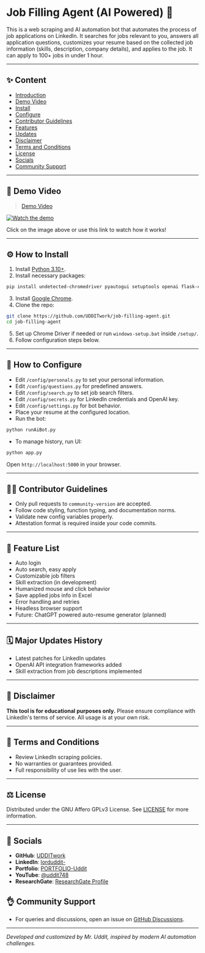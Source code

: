 # Job Filling Agent (AI Powered) 🦿

This is a web scraping and AI automation bot that automates the process of job applications on LinkedIn. It searches for jobs relevant to you, answers all application questions, customizes your resume based on the collected job information (skills, description, company details), and applies to the job. It can apply to 100+ jobs in under 1 hour.

---

## ✨ Content
- [Introduction](#job-filling-agent-ai-powered-)
- [Demo Video](#demo-video)
- [Install](#⚙️-how-to-install)
- [Configure](#-how-to-configure)
- [Contributor Guidelines](#-contributor-guidelines)
- [Features](#-feature-list)
- [Updates](#🗓️-major-updates-history)
- [Disclaimer](#📜-disclaimer)
- [Terms and Conditions](#🏦-terms-and-conditions)
- [License](#⚖️-license)
- [Socials](#🐧-socials)
- [Community Support](#👌-community-support)

---

## 🎥 Demo Video
> [Demo Video](https://www.youtube.com/@uddit748)

[![Watch the demo](https://img.youtube.com/vi/dQw4w9WgXcQ/0.jpg)](https://www.youtube.com/@uddit748)

Click on the image above or use this link to watch how it works!

---

## ⚙️ How to Install
1. Install [Python 3.10+](https://www.python.org/downloads/).
2. Install necessary packages:
```bash
pip install undetected-chromedriver pyautogui setuptools openai flask-cors flask
```
3. Install [Google Chrome](https://www.google.com/chrome/).
4. Clone the repo:
```bash
git clone https://github.com/UDDITwork/job-filling-agent.git
cd job-filling-agent
```
5. Set up Chrome Driver if needed or run `windows-setup.bat` inside `/setup/`.
6. Follow configuration steps below.

---

## 🔧 How to Configure
- Edit `/config/personals.py` to set your personal information.
- Edit `/config/questions.py` for predefined answers.
- Edit `/config/search.py` to set job search filters.
- Edit `/config/secrets.py` for LinkedIn credentials and OpenAI key.
- Edit `/config/settings.py` for bot behavior.
- Place your resume at the configured location.
- Run the bot:
```bash
python runAiBot.py
```
- To manage history, run UI:
```bash
python app.py
```
Open `http://localhost:5000` in your browser.

---

## 👨‍💻 Contributor Guidelines
- Only pull requests to `community-version` are accepted.
- Follow code styling, function typing, and documentation norms.
- Validate new config variables properly.
- Attestation format is required inside your code commits.

---

## 🌟 Feature List
- Auto login
- Auto search, easy apply
- Customizable job filters
- Skill extraction (in development)
- Humanized mouse and click behavior
- Save applied jobs info in Excel
- Error handling and retries
- Headless browser support
- Future: ChatGPT powered auto-resume generator (planned)

---

## 🗓️ Major Updates History
- Latest patches for LinkedIn updates
- OpenAI API integration frameworks added
- Skill extraction from job descriptions implemented

---

## 📜 Disclaimer
**This tool is for educational purposes only.**
Please ensure compliance with LinkedIn's terms of service. All usage is at your own risk.

---

## 🏦 Terms and Conditions
- Review LinkedIn scraping policies.
- No warranties or guarantees provided.
- Full responsibility of use lies with the user.

---

## ⚖️ License
Distributed under the GNU Affero GPLv3 License. See [LICENSE](LICENSE) for more information.

---

## 🐧 Socials
- **GitHub**: [UDDITwork](https://github.com/UDDITwork)
- **LinkedIn**: [lorduddit-](https://linkedin.com/in/lorduddit-)
- **Portfolio**: [PORTFOLIO-Uddit](https://udditwork.github.io/PORTFOLIO-Uddit/)
- **YouTube**: [@uddit748](https://www.youtube.com/@uddit748)
- **ResearchGate**: [ResearchGate Profile](https://www.researchgate.net/profile/Uddit)


## 👌 Community Support
- For queries and discussions, open an issue on [GitHub Discussions](https://github.com/UDDITwork/job-filling-agent/discussions).


---

_Developed and customized by Mr. Uddit, inspired by modern AI automation challenges._
